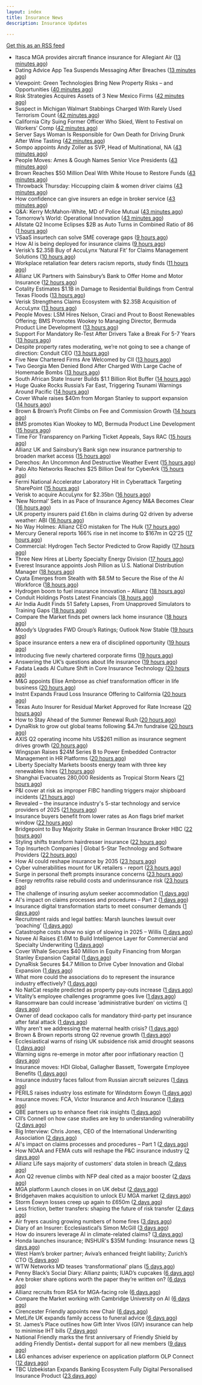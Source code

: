 ```yaml
---
layout: index
title: Insurance News
description: Insurance Updates

---
```


[Get this as an RSS feed](/insurance.rss)

<!-- news_marker starts -->
- Itasca MGA provides aircraft finance insurance for Allegiant Air ([13 minutes ago](https://www.reinsurancene.ws/itasca-mga-provides-aircraft-finance-insurance-for-allegiant-air/))
- Dating Advice App Tea Suspends Messaging After Breaches ([13 minutes ago](https://www.insurancejournal.com/news/national/2025/07/31/833868.htm))
- Viewpoint: Green Technologies Bring New Property Risks – and Opportunities ([40 minutes ago](https://www.insurancejournal.com/news/international/2025/07/31/833856.htm))
- Risk Strategies Acquires Assets of 3 New Mexico Firms ([42 minutes ago](https://www.insurancejournal.com/news/west/2025/07/31/833862.htm))
- Suspect in Michigan Walmart Stabbings Charged With Rarely Used Terrorism Count ([42 minutes ago](https://www.insurancejournal.com/news/midwest/2025/07/31/833882.htm))
- California City Suing Former Officer Who Skied, Went to Festival on Workers’ Comp ([42 minutes ago](https://www.insurancejournal.com/news/west/2025/07/31/833798.htm))
- Server Says Woman Is Responsible for Own Death for Driving Drunk After Wine Tasting ([42 minutes ago](https://www.insurancejournal.com/news/east/2025/07/31/833784.htm))
- Sompo appoints Andy Zoller as SVP, Head of Multinational, NA ([43 minutes ago](https://www.reinsurancene.ws/sompo-appoints-andy-zoller-as-svp-head-of-multinational-na/))
- People Moves: Ames & Gough Names Senior Vice Presidents ([43 minutes ago](https://www.insurancejournal.com/news/east/2025/07/31/833584.htm))
- Brown Reaches $50 Million Deal With White House to Restore Funds ([43 minutes ago](https://www.insurancejournal.com/news/east/2025/07/31/833892.htm))
- Throwback Thursday: Hiccupping claim & women driver claims ([43 minutes ago](https://www.postonline.co.uk/personal/7956737/throwback-thursday-hiccupping-claim-women-driver-claims))
- How confidence can give insurers an edge in broker service ([43 minutes ago](https://www.postonline.co.uk/commercial/7958281/how-confidence-can-give-insurers-an-edge-in-broker-service))
- Q&A: Kerry McMahon-White, MD of Police Mutual ([43 minutes ago](https://www.postonline.co.uk/personal/7957854/qa-kerry-mcmahon-white-md-of-police-mutual))
- Tomorrow’s World: Operational Innovation ([43 minutes ago](https://www.postonline.co.uk/personal/7958049/tomorrow%E2%80%99s-world-operational-innovation))
- Allstate Q2 Income Eclipses $2B as Auto Turns in Combined Ratio of 86 ([1 hours ago](https://www.insurancejournal.com/news/national/2025/07/31/833872.htm))
- VSaaS insurtech can solve SME coverage gaps ([9 hours ago](https://www.dig-in.com/news/vsaas-insurtech-can-solve-sme-coverage-gaps))
- How AI is being deployed for insurance claims ([9 hours ago](https://www.dig-in.com/list/how-ai-is-being-deployed-for-insurance-claims))
- Verisk’s $2.35B Buy of AccuLynx ‘Natural Fit’ for Claims Management Solutions ([10 hours ago](https://www.insurancejournal.com/news/national/2025/07/30/833849.htm))
- Workplace retaliation fear deters racism reports, study finds ([11 hours ago](https://www.insurancebusinessmag.com/uk/business-strategy/workplace-retaliation-fear-deters-racism-reports-study-finds-544440.aspx))
- Allianz UK Partners with Sainsbury’s Bank to Offer Home and Motor Insurance ([12 hours ago](https://www.insurtechinsights.com/allianz-uk-partners-with-sainsburys-bank-to-offer-home-and-motor-insurance/))
- Cotality Estimates $1.1B in Damage to Residential Buildings from Central Texas Floods ([13 hours ago](https://www.insurancejournal.com/news/southcentral/2025/07/30/833821.htm))
- Verisk Strengthens Claims Ecosystem with $2.35B Acquisition of AccuLynx ([13 hours ago](https://www.insurtechinsights.com/verisk-strengthens-claims-ecosystem-with-2-35b-acquisition-of-acculynx/))
- People Moves: LSM Hires Nelson, Ciraci and Prout to Boost Renewables Offering; BMS Promotes Wookey to Managing Director, Bermuda Product Line Development ([13 hours ago](https://www.insurancejournal.com/news/international/2025/07/30/833808.htm))
- Support For Mandatory Re-Test After Drivers Take a Break For 5-7 Years ([13 hours ago](https://insurance-edge.net/2025/07/30/support-for-mandatory-re-test-after-drivers-take-a-break-for-5-7-years/))
- Despite property rates moderating, we’re not going to see a change of direction: Conduit CEO ([13 hours ago](https://www.reinsurancene.ws/despite-property-rates-moderating-were-not-going-to-see-a-change-of-direction-conduit-ceo/))
- Five New Chartered Firms Are Welcomed by CII ([13 hours ago](https://insurance-edge.net/2025/07/30/five-new-chartered-firms-are-welcomed-by-cii/))
- Two Georgia Men Denied Bond After Charged With Large Cache of Homemade Bombs ([13 hours ago](https://www.insurancejournal.com/news/southeast/2025/07/30/833803.htm))
- South African State Insurer Builds $1.1 Billion Riot Buffer ([14 hours ago](https://www.insurancejournal.com/news/international/2025/07/30/833796.htm))
- Huge Quake Rocks Russia’s Far East, Triggering Tsunami Warnings Around Pacific ([14 hours ago](https://www.insurancejournal.com/news/international/2025/07/30/833782.htm))
- Cover Whale raises $40m from Morgan Stanley to support expansion ([14 hours ago](https://www.reinsurancene.ws/cover-whale-raises-40m-from-morgan-stanley-to-support-expansion/))
- Brown & Brown’s Profit Climbs on Fee and Commission Growth ([14 hours ago](https://www.insurancejournal.com/news/southeast/2025/07/30/833786.htm))
- BMS promotes Kian Wookey to MD, Bermuda Product Line Development ([15 hours ago](https://www.reinsurancene.ws/bms-promotes-kian-wookey-to-md-bermuda-product-line-development/))
- Time For Transparency on Parking Ticket Appeals, Says RAC ([15 hours ago](https://insurance-edge.net/2025/07/30/time-for-transparency-on-parking-ticket-appeals-says-rac/))
- Allianz UK and Sainsbury’s Bank sign new insurance partnership to broaden market access ([15 hours ago](https://www.reinsurancene.ws/allianz-uk-and-sainsburys-bank-sign-new-insurance-partnership-to-broaden-market-access/))
- Derechos: An Uncommon And Destructive Weather Event ([15 hours ago](https://www.insurancejournal.com/news/midwest/2025/07/30/833777.htm))
- Palo Alto Networks Reaches $25 Billion Deal for CyberArk ([15 hours ago](https://www.insurancejournal.com/news/national/2025/07/30/833774.htm))
- Fermi National Accelerator Laboratory Hit in Cyberattack Targeting SharePoint ([15 hours ago](https://www.insurancejournal.com/news/national/2025/07/30/833770.htm))
- Verisk to acquire AccuLynx for $2.35bn ([16 hours ago](https://www.reinsurancene.ws/verisk-to-acquire-acculynx-for-2-35bn/))
- ‘New Normal’ Sets in as Pace of Insurance Agency M&A Becomes Clear ([16 hours ago](https://www.insurancejournal.com/news/national/2025/07/30/833763.htm))
- UK property insurers paid £1.6bn in claims during Q2 driven by adverse weather: ABI ([16 hours ago](https://www.reinsurancene.ws/uk-property-insurers-paid-1-6bn-in-claims-during-q2-driven-by-adverse-weather-abi/))
- No Way Holmes: Allianz CEO mistaken for The Hulk ([17 hours ago](https://www.postonline.co.uk/news/7958276/no-way-holmes-allianz-ceo-mistaken-for-the-hulk))
- Mercury General reports 166% rise in net income to $167m in Q2’25 ([17 hours ago](https://www.reinsurancene.ws/mercury-general-reports-166-rise-in-net-income-to-167m-in-q225/))
- Commercial: Hydrogen Tech Sector Predicted to Grow Rapidly ([17 hours ago](https://insurance-edge.net/2025/07/30/commercial-hydrogen-tech-sector-predicted-to-grow-rapidly/))
- Three New Hires at Liberty Specialty Energy Division ([17 hours ago](https://insurance-edge.net/2025/07/30/three-new-hires-at-liberty-specialty-energy-division/))
- Everest Insurance appoints Josh Pillion as U.S. National Distribution Manager ([18 hours ago](https://www.reinsurancene.ws/everest-insurance-appoints-josh-pillion-as-u-s-national-distribution-manager/))
- Cyata Emerges from Stealth with $8.5M to Secure the Rise of the AI Workforce ([18 hours ago](https://www.insurtechinsights.com/cyata-emerges-from-stealth-with-8-5m-to-secure-the-rise-of-the-ai-workforce/))
- Hydrogen boom to fuel insurance innovation – Allianz ([18 hours ago](https://www.insurancebusinessmag.com/uk/news/breaking-news/hydrogen-boom-to-fuel-insurance-innovation--allianz-544357.aspx))
- Conduit Holdings Posts Latest Financials ([18 hours ago](https://insurance-edge.net/2025/07/30/conduit-holdings-posts-latest-financials/))
- Air India Audit Finds 51 Safety Lapses, From Unapproved Simulators to Training Gaps ([18 hours ago](https://www.insurancejournal.com/news/international/2025/07/30/833756.htm))
- Compare the Market finds pet owners lack home insurance ([18 hours ago](https://www.postonline.co.uk/news/7958275/compare-the-market-finds-pet-owners-lack-home-insurance))
- Moody’s Upgrades FWD Group’s Ratings; Outlook Now Stable ([19 hours ago](https://www.insurtechinsights.com/moodys-upgrades-fwd-groups-ratings-outlook-now-stable/))
- Space insurance enters a new era of disciplined opportunity ([19 hours ago](https://www.insurancebusinessmag.com/uk/news/breaking-news/space-insurance-enters-a-new-era-of-disciplined-opportunity-544349.aspx))
- Introducing five newly chartered corporate firms ([19 hours ago](https://ifamagazine.com/introducing-five-newly-chartered-corporate-firms/))
- Answering the UK’s questions about life insurance ([19 hours ago](https://ifamagazine.com/answering-the-uks-questions-about-life-insurance/))
- Fadata Leads AI Culture Shift in Core Insurance Technology ([20 hours ago](https://www.insurtechinsights.com/fadata-leads-ai-culture-shift-in-core-insurance-technology/))
- M&G appoints Elise Ambrose as chief transformation officer in life business ([20 hours ago](https://ifamagazine.com/mg-appoints-elise-ambrose-as-chief-transformation-officer-in-life-business/))
- Instnt Expands Fraud Loss Insurance Offering to California ([20 hours ago](https://www.insurtechinsights.com/instnt-expands-fraud-loss-insurance-offering-to-california/))
- Texas Auto Insurer for Residual Market Approved for Rate Increase ([20 hours ago](https://www.insurancejournal.com/news/southcentral/2025/07/30/833719.htm))
- How to Stay Ahead of the Summer Renewal Rush ([20 hours ago](https://www.insurancejournal.com/blogs/ezlynx/2025/07/30/833700.htm))
- DynaRisk to grow out global teams following $4.7m fundraise ([20 hours ago](https://www.postonline.co.uk/news/7958270/dynarisk-to-grow-out-global-teams-following-47m-fundraise))
- AXIS Q2 operating income hits US$261 million as insurance segment drives growth ([20 hours ago](https://www.insurancebusinessmag.com/uk/news/breaking-news/axis-q2-operating-income-hits-us261-million-as-insurance-segment-drives-growth-544322.aspx))
- Wingspan Raises $24M Series B to Power Embedded Contractor Management in HR Platforms ([20 hours ago](https://www.insurtechinsights.com/wingspan-raises-24m-series-b-to-power-embedded-contractor-management-in-hr-platforms/))
- Liberty Specialty Markets boosts energy team with three key renewables hires ([21 hours ago](https://www.insurancebusinessmag.com/uk/news/breaking-news/liberty-specialty-markets-boosts-energy-team-with-three-key-renewables-hires-544320.aspx))
- Shanghai Evacuates 280,000 Residents as Tropical Storm Nears ([21 hours ago](https://www.insurancejournal.com/news/international/2025/07/30/833749.htm))
- P&I cover at risk as improper FIBC handling triggers major shipboard incidents ([21 hours ago](https://www.insurancebusinessmag.com/uk/news/marine/pandi-cover-at-risk-as-improper-fibc-handling-triggers-major-shipboard-incidents-544315.aspx))
- Revealed – the insurance industry's 5-star technology and service providers of 2025 ([21 hours ago](https://www.insurancebusinessmag.com/uk/news/breaking-news/revealed--the-insurance-industrys-5star-technology-and-service-providers-of-2025-544219.aspx))
- Insurance buyers benefit from lower rates as Aon flags brief market window ([22 hours ago](https://www.insurancebusinessmag.com/uk/news/breaking-news/insurance-buyers-benefit-from-lower-rates-as-aon-flags-brief-market-window-544305.aspx))
- Bridgepoint to Buy Majority Stake in German Insurance Broker HBC ([22 hours ago](https://www.insurancejournal.com/news/international/2025/07/30/833741.htm))
- Styling shifts transform hairdresser insurance ([22 hours ago](https://www.postonline.co.uk/commercial/7957886/styling-shifts-transform-hairdresser-insurance))
- Top Insurtech Companies | Global 5-Star Technology and Software Providers ([22 hours ago](https://www.insurancebusinessmag.com/uk/best-insurance/top-insurtech-companies--global-5star-technology-and-software-providers-543653.aspx))
- How AI could reshape insurance by 2035 ([23 hours ago](https://www.insurancebusinessmag.com/uk/news/technology/how-ai-could-reshape-insurance-by-2035-544293.aspx))
- Cyber vulnerabilities mount for UK retailers - report ([23 hours ago](https://www.insurancebusinessmag.com/uk/news/breaking-news/cyber-vulnerabilities-mount-for-uk-retailers--report-544292.aspx))
- Surge in personal theft prompts insurance concerns ([23 hours ago](https://www.insurancebusinessmag.com/uk/news/breaking-news/surge-in-personal-theft-prompts-insurance-concerns-544291.aspx))
- Energy retrofits raise rebuild costs and underinsurance risk ([23 hours ago](https://www.insurancebusinessmag.com/uk/news/property-insurance/energy-retrofits-raise-rebuild-costs-and-underinsurance-risk-544290.aspx))
- The challenge of insuring asylum seeker accommodation ([1 days ago](https://www.postonline.co.uk/commercial/7957907/the-challenge-of-insuring-asylum-seeker-accommodation))
- AI's impact on claims processes and procedures – Part 2 ([1 days ago](https://www.dig-in.com/news/ais-impact-on-claims-processes-and-procedures-part-2))
- Insurance digital transformation starts to meet consumer demands ([1 days ago](https://www.dig-in.com/opinion/insurance-digital-transformation-starts-to-meet-consumer-demands))
- Recruitment raids and legal battles: Marsh launches lawsuit over ‘poaching’ ([1 days ago](https://www.insurancebusinessmag.com/uk/news/breaking-news/recruitment-raids-and-legal-battles-marsh-launches-lawsuit-over-poaching-544265.aspx))
- Catastrophe costs show no sign of slowing in 2025 – Willis ([1 days ago](https://www.insurancebusinessmag.com/uk/news/catastrophe/catastrophe-costs-show-no-sign-of-slowing-in-2025--willis-544241.aspx))
- Novee AI Raises £1.6M to Build Intelligence Layer for Commercial and Specialty Underwriting ([1 days ago](https://www.insurtechinsights.com/novee-ai-raises-1-6m-to-build-intelligence-layer-for-commercial-and-specialty-underwriting/))
- Cover Whale Secures $40 Million in Equity Financing from Morgan Stanley Expansion Capital ([1 days ago](https://www.insurtechinsights.com/cover-whale-secures-40-million-in-equity-financing-from-morgan-stanley-expansion-capital/))
- DynaRisk Secures $4.7 Million to Drive Cyber Innovation and Global Expansion ([1 days ago](https://www.insurtechinsights.com/dynarisk-secures-4-7-million-to-drive-cyber-innovation-and-global-expansion/))
- What more could the associations do to represent the insurance industry effectively? ([1 days ago](https://www.insurancebusinessmag.com/uk/tv/what-more-could-the-associations-do-to-represent-the-insurance-industry-effectively-544159.aspx))
- No NatCat respite predicted as property pay-outs increase ([1 days ago](https://www.postonline.co.uk/news/7958264/no-natcat-respite-predicted-as-property-pay-outs-increase))
- Vitality’s employee challenges programme goes live ([1 days ago](https://ifamagazine.com/vitalitys-employee-challenges-programme-goes-live/))
- Ransomware ban could increase ‘administrative burden’ on victims ([1 days ago](https://www.postonline.co.uk/technology/7958256/ransomware-ban-could-increase-%E2%80%98administrative-burden%E2%80%99-on-victims))
- Owner of dead cockapoo calls for mandatory third-party pet insurance after fatal attack ([1 days ago](https://www.insurancebusinessmag.com/uk/news/breaking-news/owner-of-dead-cockapoo-calls-for-mandatory-thirdparty-pet-insurance-after-fatal-attack-544148.aspx))
- Why aren't we addressing the maternal health crisis? ([1 days ago](https://www.dig-in.com/opinion/why-arent-we-addressing-the-maternal-health-crisis))
- Brown & Brown reports strong Q2 revenue growth ([1 days ago](https://www.insurancebusinessmag.com/uk/news/breaking-news/brown-and-brown-reports-strong-q2-revenue-growth-544145.aspx))
- Ecclesiastical warns of rising UK subsidence risk amid drought seasons ([1 days ago](https://www.insurancebusinessmag.com/uk/news/catastrophe/ecclesiastical-warns-of-rising-uk-subsidence-risk-amid-drought-seasons-544141.aspx))
- Warning signs re-emerge in motor after poor inflationary reaction ([1 days ago](https://www.postonline.co.uk/news/7958258/warning-signs-re-emerge-in-motor-after-poor-inflationary-reaction))
- Insurance moves: HDI Global, Gallagher Bassett, Towergate Employee Benefits ([1 days ago](https://www.insurancebusinessmag.com/uk/news/breaking-news/insurance-moves-hdi-global-gallagher-bassett-towergate-employee-benefits-544132.aspx))
- Insurance industry faces fallout from Russian aircraft seizures ([1 days ago](https://www.insurancebusinessmag.com/uk/news/breaking-news/insurance-industry-faces-fallout-from-russian-aircraft-seizures-544119.aspx))
- PERILS raises industry loss estimate for Windstorm Éowyn ([1 days ago](https://www.insurancebusinessmag.com/uk/news/catastrophe/perils-raises-industry-loss-estimate-for-windstorm-eowyn-544118.aspx))
- Insurance moves: FCA, Victor Insurance and Arch Insurance ([1 days ago](https://www.insurancebusinessmag.com/uk/news/breaking-news/insurance-moves-fca-victor-insurance-and-arch-insurance-544116.aspx))
- QBE partners up to enhance fleet risk insights ([1 days ago](https://www.insurancebusinessmag.com/uk/news/auto-motor/qbe-partners-up-to-enhance-fleet-risk-insights-544115.aspx))
- CII’s Connell on how case studies are key to understanding vulnerability ([2 days ago](https://www.postonline.co.uk/regulation/7958016/ciis-connell-on-how-case-studies-are-key-to-understanding-vulnerability))
- Big Interview: Chris Jones, CEO of the International Underwriting Association ([2 days ago](https://www.postonline.co.uk/lloyd%E2%80%99slondon/7957895/big-interview-chris-jones-ceo-of-the-international-underwriting-association))
- AI's impact on claims processes and procedures – Part 1 ([2 days ago](https://www.dig-in.com/news/ais-impact-on-claims-processes-and-procedures-part-1))
- How NOAA and FEMA cuts will reshape the P&C insurance industry ([2 days ago](https://www.dig-in.com/opinion/how-noaa-and-fema-cuts-will-affect-p-c-insurance))
- Allianz Life says majority of customers' data stolen in breach ([2 days ago](https://www.dig-in.com/articles/allianz-life-majority-of-customers-data-stolen-in-breach))
- Aon Q2 revenue climbs with NFP deal cited as a major booster ([2 days ago](https://www.insurancebusinessmag.com/uk/news/breaking-news/aon-q2-revenue-climbs-with-nfp-deal-cited-as-a-major-booster-544017.aspx))
- MGA platform Launch closes in on UK debut ([2 days ago](https://www.postonline.co.uk/commercial/7958247/mga-platform-launch-closes-in-on-uk-debut))
- Bridgehaven makes acquisition to unlock EU MGA market ([2 days ago](https://www.postonline.co.uk/commercial/7958254/bridgehaven-makes-acquisition-to-unlock-eu-mga-market))
- Storm Éowyn losses creep up again to £650m ([2 days ago](https://www.postonline.co.uk/claims/7958253/storm-%C3%A9owyn-losses-creep-up-again-to-%C2%A3650m))
- Less friction, better transfers: shaping the future of risk transfer ([2 days ago](https://ifamagazine.com/less-friction-better-transfers-shaping-the-future-of-risk-transfer/))
- Air fryers causing growing numbers of home fires ([3 days ago](https://www.postonline.co.uk/claims/7957949/air-fryers-causing-growing-numbers-of-home-fires))
- Diary of an Insurer: Ecclesiastical’s Simon McGill ([3 days ago](https://www.postonline.co.uk/commercial/7957624/diary-of-an-insurer-ecclesiastical%E2%80%99s-simon-mcgill))
- How do insurers leverage AI in climate-related claims? ([3 days ago](https://www.dig-in.com/news/ai-and-climate-related-claims))
- Honda launches insurance; INSHUR's $35M funding: Insurance news ([3 days ago](https://www.dig-in.com/news/honda-insurance-inshurs-35m-funding-insurance-news))
- West Ham’s broker partner; Aviva’s enhanced freight liability; Zurich’s CTO ([5 days ago](https://www.postonline.co.uk/news/7958240/west-hams-broker-partner-avivas-enhanced-freight-liability-zurichs-cto))
- WTW Networks MD teases ‘transformational’ plans ([5 days ago](https://www.postonline.co.uk/broker/7958211/wtw-networks-md-teases-%E2%80%98transformational%E2%80%99-plans))
- Penny Black’s Social Diary: Allianz paints; IUAD’s cupcakes ([6 days ago](https://www.postonline.co.uk/people/7957979/penny-black%E2%80%99s-social-diary-allianz-paints-iuad%E2%80%99s-cupcakes))
- Are broker share options worth the paper they’re written on? ([6 days ago](https://www.postonline.co.uk/broker/7958214/are-broker-share-options-worth-the-paper-they%E2%80%99re-written-on))
- Allianz recruits from RSA for MGA-facing role ([6 days ago](https://www.postonline.co.uk/commercial/7958219/allianz-recruits-from-rsa-for-mga-facing-role))
- Compare the Market working with Cambridge University on AI ([6 days ago](https://www.postonline.co.uk/technology/7958218/compare-the-market-working-with-cambridge-university-on-ai))
- Cirencester Friendly appoints new Chair ([6 days ago](https://ifamagazine.com/cirencester-friendly-appoints-new-chair/))
- MetLife UK expands family access to funeral advice ([6 days ago](https://ifamagazine.com/metlife-uk-expands-family-access-to-funeral-advice/))
- St. James’s Place outlines how Gift Inter Vivos (GIV) insurance can help to minimise IHT bills ([7 days ago](https://ifamagazine.com/st-jamess-place-outlines-how-gift-inter-vivos-giv-insurance-can-help-to-minimise-iht-bills/))
- National Friendly marks the first anniversary of Friendly Shield by adding Friendly Dentist+ dental support for all new members ([9 days ago](https://ifamagazine.com/national-friendly-marks-the-first-anniversary-of-friendly-shield-by-adding-friendly-dentist-dental-support-for-all-new-members/))
- L&G enhances adviser experience on application platform OLP Connect ([12 days ago](https://ifamagazine.com/lg-enhances-adviser-experience-on-application-platform-olp-connect/))
- TBC Uzbekistan Expands Banking Ecosystem Fully Digital Personalised Insurance Product ([23 days ago](https://thefintechtimes.com/tbc-uzbekistan-launches-fully-digital-personalised-insurance-product/))

<!-- news_marker ends -->